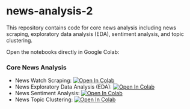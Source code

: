 # news-analysis-2

This repository contains code for core news analysis including news scraping, exploratory data analysis (EDA), sentiment analysis, and topic clustering.

Open the notebooks directly in Google Colab:

### Core News Analysis
- News Watch Scraping: [![Open In Colab](https://colab.research.google.com/assets/colab-badge.svg)](https://colab.research.google.com/github/okkymabruri/news-watch/blob/main/notebook/run-newswatch-on-colab.ipynb)
- News Exploratory Data Analysis (EDA): [![Open In Colab](https://colab.research.google.com/assets/colab-badge.svg)](https://colab.research.google.com/github/prospera-da/news-analysis-2/blob/main/notebook/3b.%20news-eda.ipynb)
- News Sentiment Analysis: [![Open In Colab](https://colab.research.google.com/assets/colab-badge.svg)](https://colab.research.google.com/github/prospera-da/news-analysis-2/blob/main/notebook/4.%20news-sentiment.ipynb)
- News Topic Clustering: [![Open In Colab](https://colab.research.google.com/assets/colab-badge.svg)](https://colab.research.google.com/github/prospera-da/news-analysis-2/blob/main/notebook/5.%20news-topic-clustering.ipynb)

